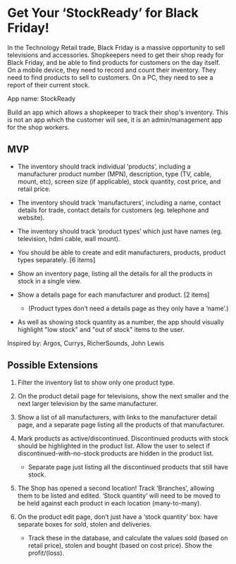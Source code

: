 # Get Your ‘StockReady’ for Black Friday!

In the Technology Retail trade, Black Friday is a massive opportunity to sell televisions and accessories.
Shopkeepers need to get their shop ready for Black Friday, and be able to find products for customers on the day itself.
On a mobile device, they need to record and count their inventory. They need to find products to sell to customers.
On a PC, they need to see a report of their current stock.

App name: StockReady

Build an app which allows a shopkeeper to track their shop's inventory.
This is not an app which the customer will see, it is an admin/management app for the shop workers.

## MVP

* The inventory should track individual ‘products’, including a manufacturer product number (MPN), description, type (TV, cable, mount, etc), screen size (if applicable), stock quantity, cost price, and retail price.

* The inventory should track ‘manufacturers’, including a name, contact details for trade, contact details for customers (eg. telephone and website).

* The inventory should track ‘product types’ which just have names (eg. television, hdmi cable, wall mount).

* You should be able to create and edit manufacturers, products, product types separately. \[6 items]

* Show an inventory page, listing all the details for all the products in stock in a single view.

* Show a details page for each manufacturer and product. \[2 items]

    * (Product types don’t need a details page as they only have a ‘name’.)

* As well as showing stock quantity as a number, the app should visually highlight "low stock" and "out of stock" items to the user.

Inspired by: Argos, Currys, RicherSounds, John Lewis

## Possible Extensions

1. Filter the inventory list to show only one product type.

2. On the product detail page for televisions, show the next smaller and the next
larger television by the same manufacturer.

3. Show a list of all manufacturers, with links to the manufacturer detail page, and a
separate page listing all the products of that manufacturer.

4. Mark products as active/discontinued. Discontinued products with stock should be
highlighted in the product list. Allow the user to select if discontinued-with-no-stock products are hidden in the product list.

    * Separate page just listing all the discontinued products that still have stock.

5. The Shop has opened a second location! Track ‘Branches’, allowing them to be
listed and edited. ‘Stock quantity’ will need to be moved to be held against each
product in each location (many-to-many).

6. On the product edit page, don’t just have a ‘stock quantity’ box: have separate
boxes for sold, stolen and deliveries.

    * Track these in the database, and calculate the values sold (based on retail
price), stolen and bought (based on cost price). Show the profit/(loss).

